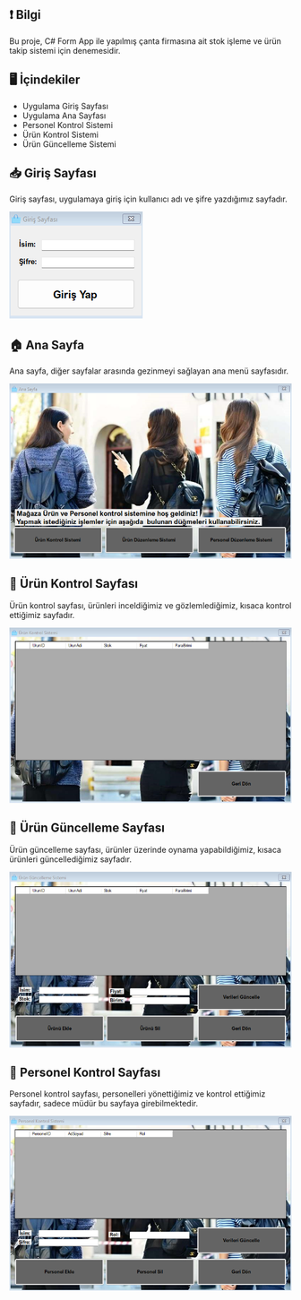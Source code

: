 ## ❗ Bilgi
Bu proje, C# Form App ile yapılmış çanta firmasına ait stok işleme ve ürün takip sistemi için denemesidir.

## 🖥️ İçindekiler
- Uygulama Giriş Sayfası
- Uygulama Ana Sayfası
- Personel Kontrol Sistemi
- Ürün Kontrol Sistemi
- Ürün Güncelleme Sistemi

## 📥 Giriş Sayfası
Giriş sayfası, uygulamaya giriş için kullanıcı adı ve şifre yazdığımız sayfadır.

<img src="https://github.com/ahmetalpcinar/ahmetalpcinar/blob/main/PNG/Images/imageBSIF1.png">

## 🏠 Ana Sayfa
Ana sayfa, diğer sayfalar arasında gezinmeyi sağlayan ana menü sayfasıdır.

<img src="https://github.com/ahmetalpcinar/ahmetalpcinar/blob/main/PNG/Images/imageBSIF2.png">

## 👜 Ürün Kontrol Sayfası
Ürün kontrol sayfası, ürünleri inceldiğimiz ve gözlemlediğimiz, kısaca kontrol ettiğimiz sayfadır.

<img src="https://github.com/ahmetalpcinar/ahmetalpcinar/blob/main/PNG/Images/imageBSIF4.png">

## 👜 Ürün Güncelleme Sayfası
Ürün güncelleme sayfası, ürünler üzerinde oynama yapabildiğimiz, kısaca ürünleri güncellediğimiz sayfadır.

<img src="https://github.com/ahmetalpcinar/ahmetalpcinar/blob/main/PNG/Images/imageBSIF5.png">

## 👤 Personel Kontrol Sayfası
Personel kontrol sayfası, personelleri yönettiğimiz ve kontrol ettiğimiz sayfadır, sadece müdür bu sayfaya girebilmektedir.

<img src="https://github.com/ahmetalpcinar/ahmetalpcinar/blob/main/PNG/Images/imageBSIF3.png">
